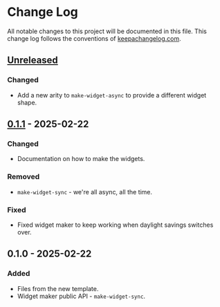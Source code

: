# Change Log
All notable changes to this project will be documented in this file. This change log follows the conventions of [keepachangelog.com](http://keepachangelog.com/).

## [Unreleased]
### Changed
- Add a new arity to `make-widget-async` to provide a different widget shape.

## [0.1.1] - 2025-02-22
### Changed
- Documentation on how to make the widgets.

### Removed
- `make-widget-sync` - we're all async, all the time.

### Fixed
- Fixed widget maker to keep working when daylight savings switches over.

## 0.1.0 - 2025-02-22
### Added
- Files from the new template.
- Widget maker public API - `make-widget-sync`.

[Unreleased]: https://sourcehost.site/your-name/ch05/compare/0.1.1...HEAD
[0.1.1]: https://sourcehost.site/your-name/ch05/compare/0.1.0...0.1.1
